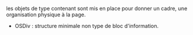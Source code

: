 les objets de type contenant sont mis en place pour donner un cadre, une organisation pĥysique à la page.

* OSDiv :
    structure minimale non type de bloc d'information.